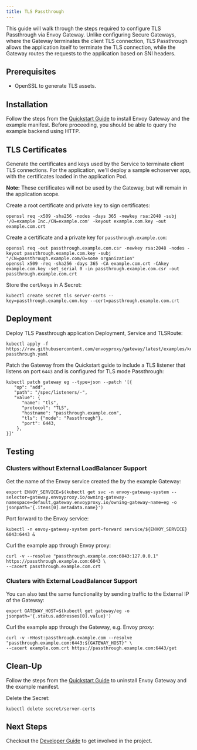 ```yaml
---
title: TLS Passthrough
---
```


This guide will walk through the steps required to configure TLS Passthrough via Envoy Gateway. Unlike configuring Secure Gateways, where the Gateway terminates the client TLS connection, TLS Passthrough allows the application itself to terminate the TLS connection, while the Gateway routes the requests to the application based on SNI headers.

## Prerequisites

- OpenSSL to generate TLS assets.

## Installation

Follow the steps from the [Quickstart Guide](../quickstart) to install Envoy Gateway and the example manifest. Before proceeding, you should be able to query the example backend using HTTP.

## TLS Certificates

Generate the certificates and keys used by the Service to terminate client TLS connections. For the application, we'll deploy a sample echoserver app, with the certificates loaded in the application Pod.

**Note:** These certificates will not be used by the Gateway, but will remain in the application scope.

Create a root certificate and private key to sign certificates:

```shell
openssl req -x509 -sha256 -nodes -days 365 -newkey rsa:2048 -subj '/O=example Inc./CN=example.com' -keyout example.com.key -out example.com.crt
```

Create a certificate and a private key for `passthrough.example.com`:

```shell
openssl req -out passthrough.example.com.csr -newkey rsa:2048 -nodes -keyout passthrough.example.com.key -subj "/CN=passthrough.example.com/O=some organization"
openssl x509 -req -sha256 -days 365 -CA example.com.crt -CAkey example.com.key -set_serial 0 -in passthrough.example.com.csr -out passthrough.example.com.crt
```

Store the cert/keys in A Secret:

```shell
kubectl create secret tls server-certs --key=passthrough.example.com.key --cert=passthrough.example.com.crt
```

## Deployment

Deploy TLS Passthrough application Deployment, Service and TLSRoute:

```shell
kubectl apply -f https://raw.githubusercontent.com/envoyproxy/gateway/latest/examples/kubernetes/tls-passthrough.yaml
```

Patch the Gateway from the Quickstart guide to include a TLS listener that listens on port `6443` and is configured for TLS mode Passthrough:

```shell
kubectl patch gateway eg --type=json --patch '[{
   "op": "add",
   "path": "/spec/listeners/-",
   "value": {
      "name": "tls",
      "protocol": "TLS",
      "hostname": "passthrough.example.com",
      "tls": {"mode": "Passthrough"}, 
      "port": 6443,
    },
}]'
```

## Testing

### Clusters without External LoadBalancer Support

Get the name of the Envoy service created the by the example Gateway:

```shell
export ENVOY_SERVICE=$(kubectl get svc -n envoy-gateway-system --selector=gateway.envoyproxy.io/owning-gateway-namespace=default,gateway.envoyproxy.io/owning-gateway-name=eg -o jsonpath='{.items[0].metadata.name}')
```

Port forward to the Envoy service:

```shell
kubectl -n envoy-gateway-system port-forward service/${ENVOY_SERVICE} 6043:6443 &
```

Curl the example app through Envoy proxy:

```shell
curl -v --resolve "passthrough.example.com:6043:127.0.0.1" https://passthrough.example.com:6043 \
--cacert passthrough.example.com.crt
```

### Clusters with External LoadBalancer Support

You can also test the same functionality by sending traffic to the External IP of the Gateway:

```shell
export GATEWAY_HOST=$(kubectl get gateway/eg -o jsonpath='{.status.addresses[0].value}')
```

Curl the example app through the Gateway, e.g. Envoy proxy:

```shell
curl -v -HHost:passthrough.example.com --resolve "passthrough.example.com:6443:${GATEWAY_HOST}" \
--cacert example.com.crt https://passthrough.example.com:6443/get
```

## Clean-Up

Follow the steps from the [Quickstart Guide](../quickstart) to uninstall Envoy Gateway and the example manifest.

Delete the Secret:

```shell
kubectl delete secret/server-certs
```

## Next Steps

Checkout the [Developer Guide](../../contributions/develop) to get involved in the project.
